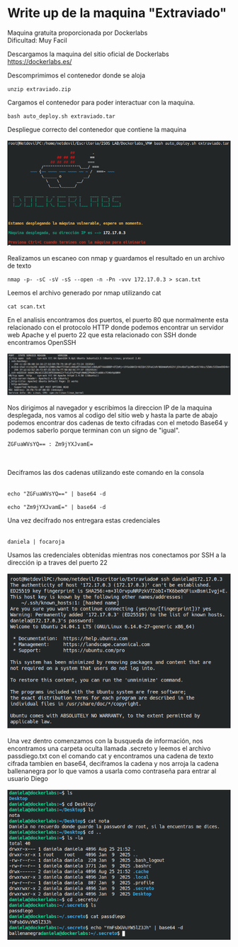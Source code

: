 # Write up de la maquina "Extraviado"

Maquina gratuita proporcionada por Dockerlabs<br>
Dificultad: Muy Facil

Descargamos la maquina del sitio oficial de Dockerlabs<br>
https://dockerlabs.es/

Descomprimimos el contenedor donde se aloja

```
unzip extraviado.zip
```

Cargamos el contenedor para poder interactuar con la maquina.

```
bash auto_deploy.sh extraviado.tar
```
Despliegue correcto del contenedor que contiene la maquina
<br><br>
![image_Alt](https://github.com/MaxGutierrezPi/WriteUps-de-Dockerlabs/blob/a1ebe92879696aeb64c38019a3811a7d08723825/1.png)
<br><br>
Realizamos un escaneo con nmap y guardamos el resultado en un archivo de texto<br>
```
nmap -p- -sC -sV -sS --open -n -Pn -vvv 172.17.0.3 > scan.txt
```
Leemos el archivo generado por nmap utilizando cat
```
cat scan.txt
```
En el analisis encontramos dos puertos, el puerto 80 que normalmente esta relacionado con el protocolo HTTP donde podemos encontrar un servidor web Apache y el puerto 22 que esta relacionado con SSH donde encontramos OpenSSH
<br><br>
![image_Alt](https://github.com/MaxGutierrezPi/WriteUps-de-Dockerlabs/blob/1236114a536f9d7788bcb15e0442765b2dad95a3/2.png)
<br><br>
Nos dirigimos al navegador y escribimos la direccion IP de la maquina desplegada, nos vamos al codigo del sitio web y hasta la parte de abajo podemos encontrar dos cadenas de texto cifradas con el metodo Base64 y podemos saberlo porque terminan con un signo de "igual".<br><vr>
```
ZGFuaWVsYQ== : Zm9jYXJvamE=
```
<br><br>
Deciframos las dos cadenas utilizando este comando en la consola<br><br>
```
echo "ZGFuaWVsYQ==" | base64 -d
```
```
echo "Zm9jYXJvamE=" | base64 -d
```
Una vez decifrado nos entregara estas credenciales<br><br>
```
daniela | focaroja
```
Usamos las credenciales obtenidas mientras nos conectamos por SSH a la dirección ip a traves del puerto 22<br><br>
![image_Alt](https://github.com/MaxGutierrezPi/WriteUps-de-Dockerlabs/blob/8a80438daec1a83e074d50093690eab48c8c61fd/3.png)<br><br>
Una vez dentro comenzamos con la busqueda de información, nos encontramos una carpeta oculta llamada .secreto y leemos el archivo  passdiego.txt con el comando cat y encontramos una cadena de texto cifrada tambien en base64, deciframos la cadena y nos arroja la cadena ballenanegra por lo que vamos a usarla como contraseña para entrar al usuario Diego<br><br>
![image_Alt](https://github.com/MaxGutierrezPi/WriteUps-de-Dockerlabs/blob/96a8b385caace4ca1fcf69b9b7dea9ca592656a6/4.png)<br><br>




